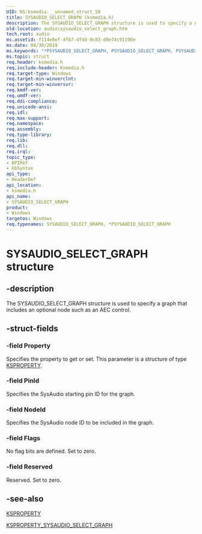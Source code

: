 ```yaml
---
UID: NS:ksmedia.__unnamed_struct_58
title: SYSAUDIO_SELECT_GRAPH (ksmedia.h)
description: The SYSAUDIO_SELECT_GRAPH structure is used to specify a graph that includes an optional node such as an AEC control.
old-location: audio\sysaudio_select_graph.htm
tech.root: audio
ms.assetid: f114e8ef-4fb7-4fdd-9c83-d8e74c91190e
ms.date: 04/30/2019
ms.keywords: "*PSYSAUDIO_SELECT_GRAPH, PSYSAUDIO_SELECT_GRAPH, PSYSAUDIO_SELECT_GRAPH structure pointer [Audio Devices], SYSAUDIO_SELECT_GRAPH, SYSAUDIO_SELECT_GRAPH structure [Audio Devices], aud-prop_9dd94d88-2ed4-4908-ac6e-eb1a82ea152d.xml, audio.sysaudio_select_graph, ksmedia/PSYSAUDIO_SELECT_GRAPH, ksmedia/SYSAUDIO_SELECT_GRAPH"
ms.topic: struct
req.header: ksmedia.h
req.include-header: Ksmedia.h
req.target-type: Windows
req.target-min-winverclnt: 
req.target-min-winversvr: 
req.kmdf-ver: 
req.umdf-ver: 
req.ddi-compliance: 
req.unicode-ansi: 
req.idl: 
req.max-support: 
req.namespace: 
req.assembly: 
req.type-library: 
req.lib: 
req.dll: 
req.irql: 
topic_type:
- APIRef
- kbSyntax
api_type:
- HeaderDef
api_location:
- ksmedia.h
api_name:
- SYSAUDIO_SELECT_GRAPH
product:
- Windows
targetos: Windows
req.typenames: SYSAUDIO_SELECT_GRAPH, *PSYSAUDIO_SELECT_GRAPH
---
```


# SYSAUDIO_SELECT_GRAPH structure


## -description


The SYSAUDIO_SELECT_GRAPH structure is used to specify a graph that includes an optional node such as an AEC control.


## -struct-fields




### -field Property

Specifies the property to get or set. This parameter is a structure of type <a href="https://msdn.microsoft.com/library/windows/hardware/ff564262">KSPROPERTY</a>.


### -field PinId

Specifies the SysAudio starting pin ID for the graph.


### -field NodeId

Specifies the SysAudio node ID to be included in the graph.


### -field Flags

No flag bits are defined. Set to zero.


### -field Reserved

Reserved. Set to zero. 


## -see-also




<a href="https://msdn.microsoft.com/library/windows/hardware/ff564262">KSPROPERTY</a>



<a href="https://msdn.microsoft.com/library/windows/hardware/ff537428">KSPROPERTY_SYSAUDIO_SELECT_GRAPH</a>
 

 

